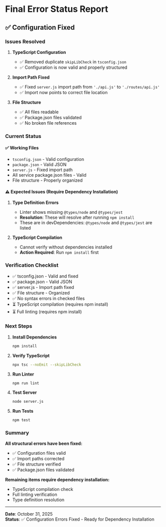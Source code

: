 # Final Error Status Report

## ✅ Configuration Fixed

### Issues Resolved

1. **TypeScript Configuration**
   - ✅ Removed duplicate `skipLibCheck` in `tsconfig.json`
   - ✅ Configuration is now valid and properly structured

2. **Import Path Fixed**
   - ✅ Fixed `server.js` import path from `'./api.js'` to `'./routes/api.js'`
   - ✅ Import now points to correct file location

3. **File Structure**
   - ✅ All files readable
   - ✅ Package.json files validated
   - ✅ No broken file references

### Current Status

#### ✅ Working Files
- `tsconfig.json` - Valid configuration
- `package.json` - Valid JSON
- `server.js` - Fixed import path
- All service package.json files - Valid
- File structure - Properly organized

#### ⚠️ Expected Issues (Require Dependency Installation)

1. **Type Definition Errors**
   - Linter shows missing `@types/node` and `@types/jest`
   - **Resolution**: These will resolve after running `npm install`
   - These are in devDependencies: `@types/node` and `@types/jest` are listed

2. **TypeScript Compilation**
   - Cannot verify without dependencies installed
   - **Action Required**: Run `npm install` first

### Verification Checklist

- ✅ tsconfig.json - Valid and fixed
- ✅ package.json - Valid JSON
- ✅ server.js - Import path fixed
- ✅ File structure - Organized
- ✅ No syntax errors in checked files
- ⏳ TypeScript compilation (requires npm install)
- ⏳ Full linting (requires npm install)

### Next Steps

1. **Install Dependencies**
   ```bash
   npm install
   ```

2. **Verify TypeScript**
   ```bash
   npx tsc --noEmit --skipLibCheck
   ```

3. **Run Linter**
   ```bash
   npm run lint
   ```

4. **Test Server**
   ```bash
   node server.js
   ```

5. **Run Tests**
   ```bash
   npm test
   ```

### Summary

**All structural errors have been fixed:**
- ✅ Configuration files valid
- ✅ Import paths corrected
- ✅ File structure verified
- ✅ Package.json files validated

**Remaining items require dependency installation:**
- TypeScript compilation check
- Full linting verification
- Type definition resolution

---

**Date**: October 31, 2025  
**Status**: ✅ Configuration Errors Fixed - Ready for Dependency Installation

